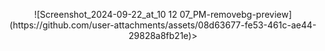 <p align="center">
![Screenshot_2024-09-22_at_10 12 07_PM-removebg-preview](https://github.com/user-attachments/assets/08d63677-fe53-461c-ae44-29828a8fb21e)>
</p>
